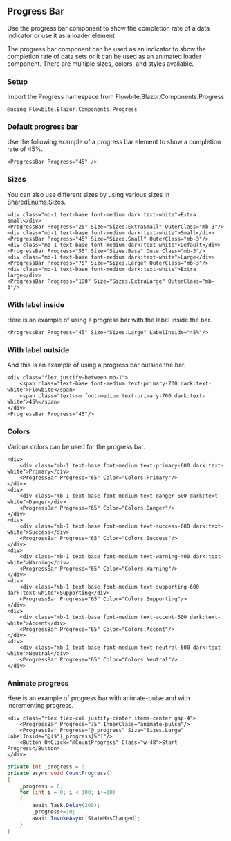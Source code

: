 ## Progress Bar
Use the progress bar component to show the completion rate of a data indicator or use it as a loader element
        
The progress bar component can be used as an indicator to show the completion rate of data sets or it can be used as an animated loader component. There are multiple sizes, colors, and styles available.

### Setup
Import the Progress namespace from Flowbite.Blazor.Components.Progress

```razor
@using Flowbite.Blazor.Components.Progress
```

### Default progress bar
Use the following example of a progress bar element to show a completion rate of 45%.
 
```razor
<ProgressBar Progress="45" />
```
    
    
### Sizes
You can also use different sizes by using various sizes in SharedEnums.Sizes.

```razor
<div class="mb-1 text-base font-medium dark:text-white">Extra small</div>
<ProgressBar Progress="25" Size="Sizes.ExtraSmall" OuterClass="mb-3"/>
<div class="mb-1 text-base font-medium dark:text-white">Small</div>
<ProgressBar Progress="45" Size="Sizes.Small" OuterClass="mb-3"/>
<div class="mb-1 text-base font-medium dark:text-white">Default</div>
<ProgressBar Progress="55" Size="Sizes.Base" OuterClass="mb-3"/>
<div class="mb-1 text-base font-medium dark:text-white">Large</div>
<ProgressBar Progress="75" Size="Sizes.Large" OuterClass="mb-3"/>
<div class="mb-1 text-base font-medium dark:text-white">Extra large</div>
<ProgressBar Progress="100" Size="Sizes.ExtraLarge" OuterClass="mb-3"/>
```
    
### With label inside
Here is an example of using a progress bar with the label inside the bar.

```razor
<ProgressBar Progress="45" Size="Sizes.Large" LabelInside="45%"/>
```

### With label outside
And this is an example of using a progress bar outside the bar.
            
```razor
<div class="flex justify-between mb-1">
    <span class="text-base font-medium text-primary-700 dark:text-white">Flowbite</span>
    <span class="text-sm font-medium text-primary-700 dark:text-white">45%</span>
</div>
<ProgressBar Progress="45"/>
```
    
### Colors
Various colors can be used for the progress bar.

```razor
<div>
    <div class="mb-1 text-base font-medium text-primary-600 dark:text-white">Primary</div>
    <ProgressBar Progress="65" Color="Colors.Primary"/>
</div>
<div>
    <div class="mb-1 text-base font-medium text-danger-600 dark:text-white">Danger</div>
    <ProgressBar Progress="65" Color="Colors.Danger"/>
</div>
<div>
    <div class="mb-1 text-base font-medium text-success-600 dark:text-white">Success</div>
    <ProgressBar Progress="65" Color="Colors.Success"/>
</div>
<div>
    <div class="mb-1 text-base font-medium text-warning-400 dark:text-white">Warning</div>
    <ProgressBar Progress="65" Color="Colors.Warning"/>
</div>
<div>
    <div class="mb-1 text-base font-medium text-supporting-600 dark:text-white">Supporting</div>
    <ProgressBar Progress="65" Color="Colors.Supporting"/>
</div>
<div>
    <div class="mb-1 text-base font-medium text-accent-600 dark:text-white">Accent</div>
    <ProgressBar Progress="65" Color="Colors.Accent"/>
</div>
<div>
    <div class="mb-1 text-base font-medium text-neutral-600 dark:text-white">Neutral</div>
    <ProgressBar Progress="65" Color="Colors.Neutral"/>
</div>
```
    
### Animate progress
Here is an example of progress bar with animate-pulse and with incrementing progress.

```razor
<div class="flex flex-col justify-center items-center gap-4">
    <ProgressBar Progress="75" InnerClass="animate-pulse"/>
    <ProgressBar Progress="@_progress" Size="Sizes.Large" LabelInside="@($"{_progress}%")"/>
    <Button OnClick="@CountProgress" Class="w-48">Start Progress</Button>
</div>
```
```csharp
private int _progress = 0;
private async void CountProgress()
{
    _progress = 0;
    for (int i = 0; i < 100; i+=10)
    {
        await Task.Delay(200);
        _progress+=10;
        await InvokeAsync(StateHasChanged);
    }
}
```